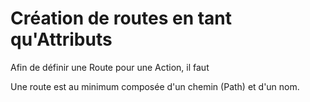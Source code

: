 # Création de routes en tant qu'Attributs

Afin de définir une Route pour une Action, il faut&#x20;

Une route est au minimum composée d'un chemin (Path) et d'un nom.&#x20;
